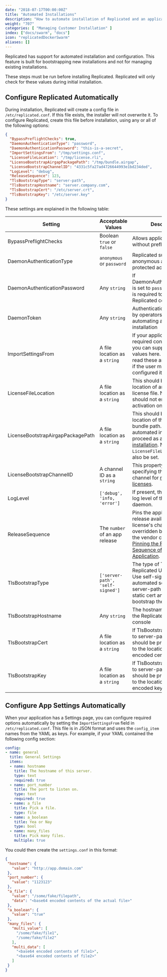 ```yaml
---
date: "2018-07-17T00:00:00Z"
title: "Automated Installations"
description: "How to automate installation of Replicated and an application"
weight: "707"
categories: [ "Managing Customer Installation" ]
index: ["docs/swarm", "docs"]
icon: "replicatedDockerSwarm"
aliases: []
---
```


Replicated has support for automated installation and configuration. This feature is built for bootstrapping new installations and not for managing existing installations.

These steps must be run before installing Replicated. Replicated will only check for these
values during initial installation.

## Configure Replicated Automatically

During installation, Replicated will create a config file in `/etc/replicated.conf`. If this file
exists, the installer will not overwrite it. To configure Replicated, create this file before installation, 
using any or all of the following options:

```json
{
  "BypassPreflightChecks": true,
  "DaemonAuthenticationType": "password",
  "DaemonAuthenticationPassword": "this-is-a-secret",
  "ImportSettingsFrom": "/tmp/settings.conf",
  "LicenseFileLocation": "/tmp/license.rli",
  "LicenseBootstrapAirgapPackagePath": "/tmp/bundle.airgap",
  "LicenseBootstrapChannelID": "4331c5fa27ad4726644993e1bd234ded",
  "LogLevel": "debug",
  "ReleaseSequence": 123,
  "TlsBootstrapType": "server-path",
  "TlsBootstrapHostname": "server.company.com",
  "TlsBootstrapCert": "/etc/server.crt",
  "TlsBootstrapKey": "/etc/server.key"
}
```

These settings are explained in the following table:

| Setting | Acceptable Values | Description |
|---------|-------------------|-------------|
| BypassPreflightChecks	 | Boolean `true` or `false` | Allows application to start without preflight checks |
| DaemonAuthenticationType | `anonymous` or `password` | Replicated supports anonymous and password protected access. |
| DaemonAuthenticationPassword | Any `string` | If DaemonAuthenticationType is set to `password` this value is required to access the Replicated console. |
| DaemonToken | Any `string` | Authentication token used by operators for automating a cluster installation |
| ImportSettingsFrom | A file location as a `string` | If your application has any required config settings, you can supply custom values here. Replicated will read these and set them as if the user manually configured it. (see below) |
| LicenseFileLocation | A file location as a `string` | This should be set to the location of an installable .rli license file. Note that you should not enable activation on this license. |
| LicenseBootstrapAirgapPackagePath | A file location as a `string` | This should be set to the location of the airgap bundle path. When set, the automated install will proceed as an [airgapped installation](/docs/distributing-an-application/airgapped-installations/). Note that `LicenseFileLocation` must also be set. |
| LicenseBootstrapChannelID | A channel ID as a `string` | This property allows specifying the installation channel for [multi-channel licenses](/docs/kb/supporting-your-customers/multichannel-licenses/). |
| LogLevel | `['debug', 'info, 'error']` | If present, this will set the log level of the Replicated daemon. |
| ReleaseSequence | The `number` of an app release | Pins the application to a release available in the license's channel, but is overridden by pins made in the vendor console. See [Pinning the Release Sequence of an Application](https://help.replicated.com/community/t/pinning-the-release-sequence-of-an-application/66). |
| TlsBootstrapType | `['server-path', 'self-signed']` | The type of TLS cert the Replicated UI will run with. Use self-signed for a fully automated setup, use server-path to provide a static cert and key to bootstrap the console with. |
| TlsBootstrapHostname | Any `string` | The hostname to use for the Replicated-UI :8800 console |
| TlsBootstrapCert | A file location as a `string` | If TlsBootstrapType is set to server-path, this value should be present and set to the location of a PEM encoded certificate file. |
| TlsBootstrapKey | A file location as a `string` | If TlsBootstrapType is set to server-path, this value should be present and set to the location of a PEM encoded key file. |

## Configure App Settings Automatically

When your application has a Settings page, you can configure required options automatically by setting
the `ImportSettingsFrom` field in `/etc/replicated.conf`. This file is in JSON format and uses the
`config_item` names from the YAML as keys. For example, if your YAML contained the following config section:

```yaml
config:
- name: general
  title: General Settings
  items:
  - name: hostname
    title: The hostname of this server.
    type: text
    required: true
  - name: port_number
    title: The port to listen on.
    type: text
    required: true
  - name: a_file
    title: Pick a file.
    type: file
  - name: a_boolean
    title: Yea or Nay
    type: bool
  - name: many_files
    title: Pick many files.
    multiple: true
```

You could then create the `settings.conf` in this format:

```json
{
 "hostname": {
   "value": "http://app.domain.com"
 },
 "port_number": {
   "value": "1123123"
 },
 "a_file": {
   "value": "/some/fake/filepath",
   "data": "<base64 encoded contents of the actual file>"
 },
 "a_boolean": {
   "value": "true"
 },
 "many_files": {
   "multi_value": [
     "/some/fake/file1",
     "/some/fake/file2"
   ],
   "multi_data": [
     "<base64 encoded contents of file1>",
     "<base64 encoded contents of file2>"
   ]
 }
}
```
